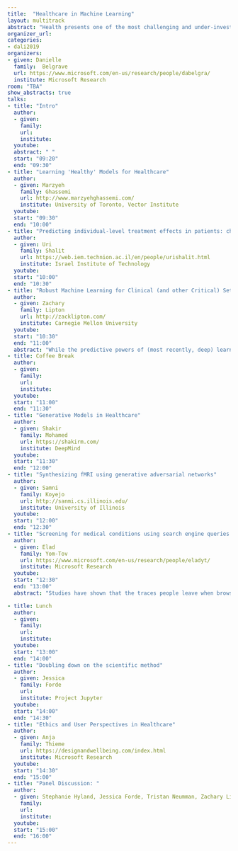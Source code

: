 ```yaml
---
title:  "Healthcare in Machine Learning"
layout: multitrack
abstract: "Health presents one of the most challenging and under-investigated domains of machine learning research. This offers an exciting opportunity for machine learning techniques to impact healthcare in a meaningful way. In this workshop, we will investigate and discuss different perspectives that are essential for successful research and deployment of machine learning for a positive impact in health." 
organizer_url: 
categories:
- dali2019
organizers:
- given: Danielle  
  family:  Belgrave 
  url: https://www.microsoft.com/en-us/research/people/dabelgra/
  institute: Microsoft Research
room: "TBA"
show_abstracts: true
talks:
- title: "Intro"
  author:
  - given: 
    family: 
    url:
    institute: 
  youtube: 
  abstract: " "
  start: "09:20"
  end: "09:30" 
- title: "Learning 'Healthy' Models for Healthcare"
  author:
  - given: Marzyeh
    family: Ghassemi
    url: http://www.marzyehghassemi.com/
    institute: University of Toronto, Vector Institute
  youtube: 
  start: "09:30"
  end: "10:00"
- title: "Predicting individual-level treatment effects in patients: challenges and proposed best practices "
  author:
  - given: Uri
    family: Shalit
    url: https://web.iem.technion.ac.il/en/people/urishalit.html
    institute: Israel Institute of Technology
  youtube: 
  start: "10:00"
  end: "10:30"
- title: "Robust Machine Learning for Clinical (and other Critical) Settings"
  author:
  - given: Zachary
    family: Lipton
    url: http://zacklipton.com/
    institute: Carnegie Mellon University
  youtube:
  start: "10:30"
  end: "11:00"
  abstract: "While the predictive powers of (most recently, deep) learning algorithms have pushed the boundaries of what’s possible, the existing tools are limited in crucial ways. These models depend precariously on superficial statistics of the training data, it’s still not clear how to estimate their uncertainty, and they offer predictions without reasons—and are thus are generally misapplied when used to guide decisions. While concerns about these issues are often vacuously expressed (“I don’t trust the model’), and the proposed solutions similarly ill-defined (“add explanations!”), the problems are real and formidable. In this talk, I’ll focus on adapting under distribution shift, discussing challenges of applying supervised learning-based methods in critical settings, the limits of past approaches, and some of my recent work on building robust models."
- title: Coffee Break
  author:
  - given: 
    family: 
    url: 
    institute: 
  youtube: 
  start: "11:00"
  end: "11:30" 
- title: "Generative Models in Healthcare"
  author:
  - given: Shakir
    family: Mohamed
    url: https://shakirm.com/
    institute: DeepMind
  youtube: 
  start: "11:30"
  end: "12:00"
- title: "Synthesizing fMRI using generative adversarial networks"
  author:
  - given: Samni
    family: Koyejo
    url: http://sanmi.cs.illinois.edu/
    institute: University of Illinois
  youtube: 
  start: "12:00"
  end: "12:30"
- title: "Screening for medical conditions using search engine queries and search advertising"
  author:
  - given: Elad
    family: Yom-Tov
    url: https://www.microsoft.com/en-us/research/people/eladyt/
    institute: Microsoft Research
  youtube: 
  start: "12:30"
  end: "13:00"
  abstract: "Studies have shown that the traces people leave when browsing the internet are indicative of their medical condition. Recently, these traces have been used to screen for serious medical conditions including Parkinson’s disease, diabetes, and several types of cancer. In my talk I will begin with an overview of these studies, focusing on how an anonymous cohort of patients can be identified, and on the utility of these traces as screening tools. I will focus on our recent study which showed that the adaptive engines of advertising systems working in conjunction with clinically verified questionnaires can identify people who are suspected of having one of three types of solid tumor cancers. First, a classifier trained to predict suspected cancer inferred from questionnaire response using past queries on Bing reached an Area Under the Curve of 0.64. Second, using the Reinforcement Learning mechanism of the conversion optimization engine, the Google advertisement system learned to identify people who were likely to have symptoms consistent with cancer, such that after a training period of approximately 10 days, 11% of people it selected for showing of targeted campaign ads were found to have suspected cancer. People who received information that their symptoms were consistent with suspected cancer increased their searches for healthcare utilization and maintained it for longer than people whose symptoms were not associated with suspected cancer, indicating that the questionnaires provided useful information to people who completed them. These results demonstrate the utility of using search engine queries to screen for possible cancer and the application of modern advertising systems to identify people who are likely suffering from serious medical conditions."

- title: Lunch
  author:
  - given: 
    family: 
    url: 
    institute: 
  youtube: 
  start: "13:00"
  end: "14:00" 
- title: "Doubling down on the scientific method"
  author:
  - given: Jessica 
    family: Forde
    url: 
    institute: Project Jupyter
  youtube: 
  start: "14:00"
  end: "14:30"
- title: "Ethics and User Perspectives in Healthcare"
  author:
  - given: Anja
    family: Thieme
    url: https://designandwellbeing.com/index.html
    institute: Microsoft Research
  youtube: 
  start: "14:30"
  end: "15:00"
- title: "Panel Discussion: "
  author:
  - given: Stephanie Hyland, Jessica Forde, Tristan Neumman, Zachary Lipton
    family: 
    url: 
    institute: 
  youtube: 
  start: "15:00"
  end: "16:00"
---
```


